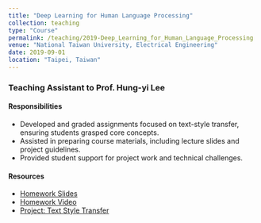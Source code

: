 ```yaml
---
title: "Deep Learning for Human Language Processing"
collection: teaching
type: "Course"
permalink: /teaching/2019-Deep_Learning_for_Human_Language_Processing
venue: "National Taiwan University, Electrical Engineering"
date: 2019-09-01
location: "Taipei, Taiwan"
---
```


### Teaching Assistant to Prof. Hung-yi Lee

#### Responsibilities
- Developed and graded assignments focused on text-style transfer, ensuring students grasped core concepts.
- Assisted in preparing course materials, including lecture slides and project guidelines.
- Provided student support for project work and technical challenges.

#### Resources
- [Homework Slides](https://docs.google.com/presentation/d/1biEDjNL-0wkuizq7GyGU0ec7hn-0dugc3knksdWf_lI/edit#slide=id.p)
- [Homework Video](https://www.youtube.com/watch?v=IBjCkt4eJCg)
- [Project: Text Style Transfer](https://github.com/MarvinChung/HW5-TextStyleTransfer)

